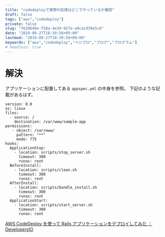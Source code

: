 ```yaml
---
title: "codedeployで実際の処理はどこでやっているか確認"
draft: false
tags: ["aws","codedeploy"]
private: false
slug: "f629646e-f58a-4e3d-927e-a9cacd39e5c0"
date: "2019-09-27T18:39:58+09:00"
lastmod: "2019-09-27T18:39:58+09:00"
keywords: ["aws","codedeploy","ベジプロ","プログ","プログラム"]
# headless: true
---
```


# 解決
アプリケーションに配置してある `appspec.yml` の中身を参照。
下記のような記載があるはず。
```
version: 0.0
os: linux
files:
  - source: /
    destination: /var/www/sample-app
permissions:
   - object: /var/www/
     pattern: "**"
     mode: 775
hooks:
  ApplicationStop:
    - location: scripts/stop_server.sh
      timeout: 300
      runas: root
  BeforeInstall:
    - location: scripts/clean.sh
      timeout: 300
      runas: root
  AfterInstall:
    - location: scripts/bundle_install.sh
      timeout: 300
      runas: root
  ApplicationStart:
    - location: scripts/start_server.sh
      timeout: 300
      runas: root
```

[AWS CodeDeploy を使って Rails アプリケーションをデプロイしてみた ｜ DevelopersIO](https://dev.classmethod.jp/cloud/aws/codedeploy-ruby-on-rails/)
